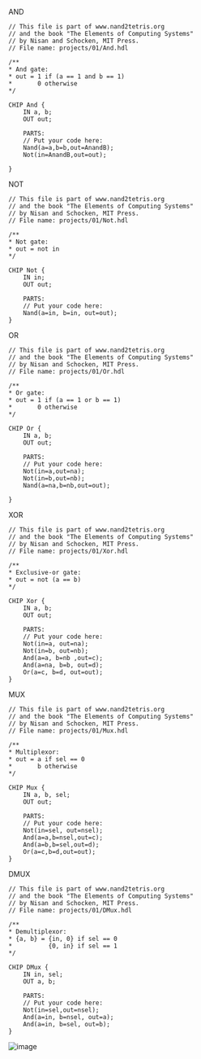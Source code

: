 AND

    // This file is part of www.nand2tetris.org
    // and the book "The Elements of Computing Systems"
    // by Nisan and Schocken, MIT Press.
    // File name: projects/01/And.hdl

    /**
    * And gate: 
    * out = 1 if (a == 1 and b == 1)
    *       0 otherwise
    */

    CHIP And {
        IN a, b;
        OUT out;

        PARTS:
        // Put your code here:
        Nand(a=a,b=b,out=AnandB);
        Not(in=AnandB,out=out);

    }

NOT

    // This file is part of www.nand2tetris.org
    // and the book "The Elements of Computing Systems"
    // by Nisan and Schocken, MIT Press.
    // File name: projects/01/Not.hdl

    /**
    * Not gate:
    * out = not in
    */

    CHIP Not {
        IN in;
        OUT out;

        PARTS:
        // Put your code here:
        Nand(a=in, b=in, out=out);
    }

OR

    // This file is part of www.nand2tetris.org
    // and the book "The Elements of Computing Systems"
    // by Nisan and Schocken, MIT Press.
    // File name: projects/01/Or.hdl

    /**
    * Or gate:
    * out = 1 if (a == 1 or b == 1)
    *       0 otherwise
    */

    CHIP Or {
        IN a, b;
        OUT out;

        PARTS:
        // Put your code here:
        Not(in=a,out=na);
        Not(in=b,out=nb);
        Nand(a=na,b=nb,out=out);

    }

XOR

    // This file is part of www.nand2tetris.org
    // and the book "The Elements of Computing Systems"
    // by Nisan and Schocken, MIT Press.
    // File name: projects/01/Xor.hdl

    /**
    * Exclusive-or gate:
    * out = not (a == b)
    */

    CHIP Xor {
        IN a, b;
        OUT out;

        PARTS:
        // Put your code here:
        Not(in=a, out=na);
        Not(in=b, out=nb);
        And(a=a, b=nb ,out=c);
        And(a=na, b=b, out=d);
        Or(a=c, b=d, out=out); 
    }

MUX


    // This file is part of www.nand2tetris.org
    // and the book "The Elements of Computing Systems"
    // by Nisan and Schocken, MIT Press.
    // File name: projects/01/Mux.hdl

    /** 
    * Multiplexor:
    * out = a if sel == 0
    *       b otherwise
    */

    CHIP Mux {
        IN a, b, sel;
        OUT out;

        PARTS:
        // Put your code here:
        Not(in=sel, out=nsel);
        And(a=a,b=nsel,out=c);
        And(a=b,b=sel,out=d);
        Or(a=c,b=d,out=out);
    }

DMUX

    // This file is part of www.nand2tetris.org
    // and the book "The Elements of Computing Systems"
    // by Nisan and Schocken, MIT Press.
    // File name: projects/01/DMux.hdl

    /**
    * Demultiplexor:
    * {a, b} = {in, 0} if sel == 0
    *          {0, in} if sel == 1
    */

    CHIP DMux {
        IN in, sel;
        OUT a, b;

        PARTS:
        // Put your code here:
        Not(in=sel,out=nsel);
        And(a=in, b=nsel, out=a);
        And(a=in, b=sel, out=b);
    }
![image](C:\Users\user\Desktop\計算機)